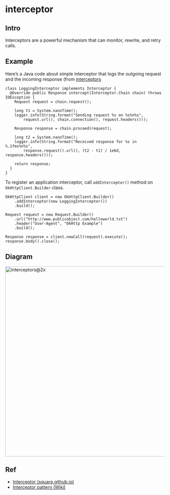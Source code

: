 # interceptor
## Intro
Interceptors are a powerful mechanism that can monitor, rewrite, and retry calls.

## Example

Here’s a Java code about simple interceptor that logs the outgoing request and the incoming response (from [interceptors](https://square.github.io/okhttp/features/interceptors/)

```
class LoggingInterceptor implements Interceptor {
  @Override public Response intercept(Interceptor.Chain chain) throws IOException {
    Request request = chain.request();

    long t1 = System.nanoTime();
    logger.info(String.format("Sending request %s on %s%n%s",
        request.url(), chain.connection(), request.headers()));

    Response response = chain.proceed(request);

    long t2 = System.nanoTime();
    logger.info(String.format("Received response for %s in %.1fms%n%s",
        response.request().url(), (t2 - t1) / 1e6d, response.headers()));

    return response;
  }
}
```

To register an application interceptor, call `addInterceptor()` method on `OkHttpClient.Builder` class.

```
OkHttpClient client = new OkHttpClient.Builder()
    .addInterceptor(new LoggingInterceptor())
    .build();

Request request = new Request.Builder()
    .url("http://www.publicobject.com/helloworld.txt")
    .header("User-Agent", "OkHttp Example")
    .build();

Response response = client.newCall(request).execute();
response.body().close();
```


## Diagram
<img width="600" alt="interceptors@2x" src="https://github.com/user-attachments/assets/9f5e066a-ae8c-4a0b-9362-8e7ff1304c49">

## Ref
+ [Interceptor (square.github.io)](https://square.github.io/okhttp/features/interceptors/)
+ [Interceptor pattern (Wiki)](https://en.wikipedia.org/wiki/Interceptor_pattern)
